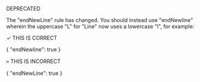 DEPRECATED

The "endNewLine" rule has changed. You should instead use "endNewline" wherein the uppercase "L" for "Line" now uses a lowercase "l", for example:

✓ THIS IS CORRECT

{
  "endNewline": true
}

𐄂 THIS IS INCORRECT

{
  "endNewLine": true
}